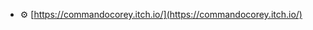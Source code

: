 - ⚙️ [https://commandocorey.itch.io/](https://commandocorey.itch.io/)

<!---
CommandoCorey/CommandoCorey is a ✨ special ✨ repository because its `README.md` (this file) appears on your GitHub profile.
You can click the Preview link to take a look at your changes.
--->
